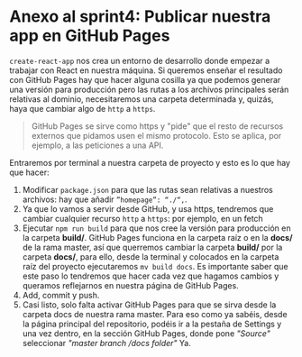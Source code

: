 # Anexo al sprint4: Publicar nuestra app en GitHub Pages
`create-react-app` nos crea un entorno de desarrollo donde empezar a trabajar con React en nuestra máquina. Si queremos enseñar el resultado con GitHub Pages hay que hacer alguna cosilla ya que podemos generar una versión para producción pero las rutas a los archivos principales serán relativas al dominio, necesitaremos una carpeta determinada y, quizás, haya que cambiar algo de `http` a `https`.

> GitHub Pages se sirve como https y "pide" que el resto de recursos externos que pidamos usen el mismo protocolo. Esto se aplica, por ejemplo, a las peticiones a una API.

Entraremos por terminal a nuestra carpeta de proyecto y esto es lo que hay que hacer:
1. Modificar `package.json` para que las rutas sean relativas a nuestros archivos: hay que añadir `”homepage”: “./“,`.
2. Ya que lo vamos a servir desde GitHub, y usa https, tendremos que cambiar cualquier recurso `http` a `https`: por ejemplo, en un fetch
3. Ejecutar `npm run build` para que nos cree la versión para producción en la carpeta **build/**.
GitHub Pages funciona en la carpeta raíz o en la **docs/** de la rama master, así que querremos cambiar la carpeta **build/** por la carpeta **docs/**, para ello, desde la terminal y colocados en la carpeta raíz del proyecto ejecutaremos `mv build docs`. Es importante saber que este paso lo tendremos que hacer cada vez que hagamos cambios y queramos reflejarnos en nuestra página de GitHub Pages.
4. Add, commit y push.
5. Casi listo, solo falta activar GitHub Pages para que se sirva desde la carpeta docs de nuestra rama master. Para eso como ya sabéis, desde la página principal del repositorio, podéis ir a la pestaña de Settings y una vez dentro, en la sección GitHub Pages, donde pone _"Source"_ seleccionar _"master branch /docs folder"_
Ya.
